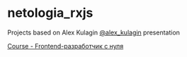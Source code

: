 # netologia_rxjs
Projects based on Alex Kulagin  [@alex_kulagin](https://twitter.com/alqlagin) presentation

[Course - Frontend-разработчик с нуля](https://netology.ru/programs/front-end)
